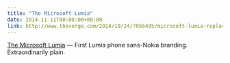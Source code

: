 ```yaml
---
title: "The Microsoft Lumia"
date: 2014-11-11T00:00:00+00:00
link: http://www.theverge.com/2014/10/24/7056495/microsoft-lumia-replaces-nokia-lumia-official
---
```

[The Microsoft Lumia](http://www.theverge.com/2014/10/24/7056495/microsoft-lumia-replaces-nokia-lumia-official) &mdash; 
 First Lumia phone sans-Nokia branding. Extraordinarily plain.

